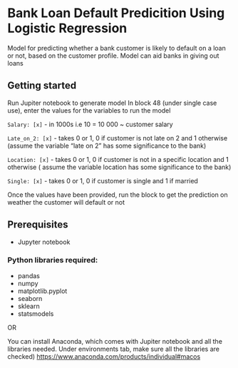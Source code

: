 # Bank Loan Default Predicition Using Logistic Regression

Model for predicting whether a bank customer is likely to default on a loan or not, based on the customer profile. Model can aid banks in giving out loans

## Getting started 

Run Jupiter notebook to generate model
In block 48 (under single case use), enter the values for the variables to run the model

`Salary: [x]` - in 1000s i.e 10 = 10 000 ~ customer salary

`Late_on_2: [x]` - takes 0 or 1,  0 if customer is not late on 2 and 1 otherwise (assume the variable “late on 2” has some significance to the bank)

`Location: [x]` - takes 0 or 1, 0 if customer is not in a specific location and 1 otherwise ( assume the variable location has some significance to the bank)

`Single: [x]` - takes 0 or 1, 0 if customer is single and 1 if married
 
Once the values have been provided, run the block to get the prediction on weather the customer will default or not 


## Prerequisites 
* Jupyter notebook

### Python libraries required: 
* pandas 
* numpy
* matplotlib.pyplot
* seaborn 
* sklearn
* statsmodels

OR

You can install Anaconda, which comes with Jupiter notebook and all the libraries needed.
Under environments tab, make sure all the libraries are checked)
https://www.anaconda.com/products/individual#macos